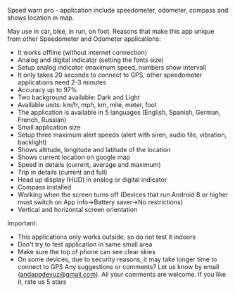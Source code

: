 Speed warn pro - application include speedometer, odometer, compass and shows location in map.

May use in car, bike, in run, on foot.
Reasons that make this app unique from other Speedometer and Odometer applications:
- It works offline (without internet connection)
- Analog and digital indicator (setting the fonts size)
- Setup analog indicator (maximum speed, numbers show interval)
- It only takes 20 seconds to connect to GPS, other speedometer applications need 2-3 minutes
- Accuracy up to 97%
- Two background available: Dark and Light
- Available units: km/h, mph, km, mile, meter, foot
- The application is available in 5 languages (English, Spanish, German, French, Russian)
- Small application size
- Setup three maximum alert speeds (alert with siren, audio file, vibration, backlight)
- Shows altitude, longitude and latitude of the location
- Shows current location on google map
- Speed in details (current, average and maximum)
- Trip in details (current and full)
- Head up display (HUD) in analog or digital indicator
- Compass installed
- Working when the screen turns off (Devices that run Android 8 or higher must switch on App info->Battery saver->No restrictions)
- Vertical and horizontal screen orientation
                                        
Important:
- This applications only works outside, so do not test it indoors
- Don\'t try to test application in same small area
- Make sure the top of phone can see clear skies
- On some devices, due to security reasons, it may take longer time to connect to GPS
Any suggestions or comments? Let us know by email (andappdevuz@gmail.com).
All your comments are welcome. If you like it, rate us 5 stars
